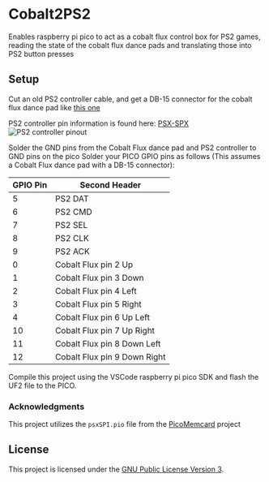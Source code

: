 # Cobalt2PS2
Enables raspberry pi pico to act as a cobalt flux control box for PS2 games, reading the state of the cobalt flux dance pads and translating those into PS2 button presses


## Setup

Cut an old PS2 controller cable, and get a DB-15 connector for the cobalt flux dance pad like [this one](https://www.amazon.com/dp/B07F9S61QT)

PS2 controller pin information is found here: [PSX-SPX](https://psx-spx.consoledev.net/pinouts/#controller-ports-and-memory-card-ports)
<img src="https://psx-spx.consoledev.net/controller-pinout.jpg" alt="PS2 controller pinout">

Solder the GND pins from the Cobalt Flux dance pad and PS2 controller to GND pins on the pico
Solder your PICO GPIO pins as follows (This assumes a Cobalt Flux dance pad with a DB-15 connector):

| GPIO Pin  | Second Header |
| ------------- | ------------- |
| 5  | PS2 DAT  |
| 6  | PS2 CMD  |
| 7  | PS2 SEL  |
| 8  | PS2 CLK  |
| 9  | PS2 ACK  |
| 0  | Cobalt Flux pin 2 Up  |
| 1  | Cobalt Flux pin 3 Down  |
| 2  | Cobalt Flux pin 4 Left  |
| 3  | Cobalt Flux pin 5 Right  |
| 4  | Cobalt Flux pin 6 Up Left  |
| 10  | Cobalt Flux pin 7 Up Right  |
| 11  | Cobalt Flux pin 8 Down Left  |
| 12  | Cobalt Flux pin 9 Down Right  |



Compile this project using the VSCode raspberry pi pico SDK and flash the UF2 file to the PICO.


### Acknowledgments

This project utilizes the `psxSPI.pio` file from the [PicoMemcard](https://github.com/dangiu/PicoMemcard) project

## License

This project is licensed under the [GNU Public License Version 3](LICENSE).


